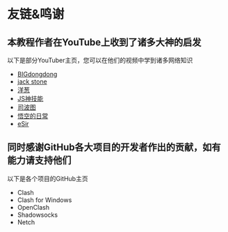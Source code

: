 # 友链&鸣谢

## 本教程作者在YouTube上收到了诸多大神的启发

以下是部分YouTuber主页，您可以在他们的视频中学到诸多网络知识

* [BIGdongdong](https://www.youtube.com/c/BIGdongdong)
* [jack stone](https://www.youtube.com/c/jackstone)
* [洋葱](https://www.youtube.com/channel/UCA0gaB71yl2p_g5WlO5zljw)
* [JS神技能](https://www.youtube.com/channel/UC6tPP3jOTKgjqfDgqMsaG4g)
* [司波图](https://www.youtube.com/c/SpotoTsui)
* [悟空的日常](https://www.youtube.com/channel/UCii04BCvYIdQvshrdNDAcww)
* [eSir](https://www.youtube.com/channel/UCOhkliOps3IS48ly-MgPC2A)

## 同时感谢GitHub各大项目的开发者作出的贡献，如有能力请支持他们

以下是各个项目的GitHub主页

* Clash
* Clash for Windows
* OpenClash
* Shadowsocks
* Netch

